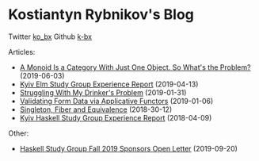 # Kostiantyn Rybnikov's Blog

Twitter [ko_bx](https://twitter.com/ko_bx) Github [k-bx](https://github.com/k-bx)

Articles:

- [A Monoid Is a Category With Just One Object. So What's the Problem?](./articles/boring-monoid-category.html) (2019-06-03)
- [Kyiv Elm Study Group Experience Report](./articles/Kyiv-Elm-Study-Group-Experience-Report.html) (2019-04-13)
- [Struggling With My Drinker's Problem](./articles/drinker.html) (2019-01-31)
- [Validating Form Data via Applicative Functors](./articles/Validating-Form-Data-via-Applicative-Functors.html) (2019-01-06)
- [Singleton, Fiber and Equivalence](./articles/singleton_fiber_equivalence.html) (2018-30-12)
- [Kyiv Haskell Study Group Experience Report](./articles/Kyiv-Haskell-Study-Group-Experience-Report.html) (2018-04-09)

Other:

- [Haskell Study Group Fall 2019 Sponsors Open Letter](./articles/haskell-fall2019-sponsors-open-letter.html) (2019-09-20)
